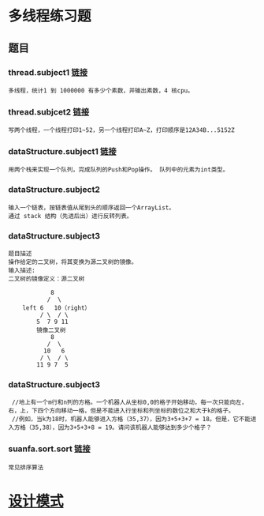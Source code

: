# 多线程练习题
## 题目
### thread.subject1 [**链接**](thread/subject1)
    多线程，统计1 到 1000000 有多少个素数，并输出素数，4 核cpu。
    
### thread.subjcet2 [**链接**](thread/subject2)
    写两个线程，一个线程打印1~52，另一个线程打印A~Z，打印顺序是12A34B...5152Z

### dataStructure.subject1 [**链接**](dataStructure/subject1)
    用两个栈来实现一个队列，完成队列的Push和Pop操作。 队列中的元素为int类型。
    
### dataStructure.subject2
    输入一个链表，按链表值从尾到头的顺序返回一个ArrayList。
    通过 stack 结构（先进后出）进行反转列表。
    
### dataStructure.subject3
    题目描述
    操作给定的二叉树，将其变换为源二叉树的镜像。
    输入描述:
    二叉树的镜像定义：源二叉树
    
        	    8
        	   /  \
        left 6   10（right）
        	 / \  / \
        	5  7 9 11
        	镜像二叉树
        	    8
        	   /  \
        	  10   6
        	 / \  / \
        	11 9 7  5
### dataStructure.subject3
     //地上有一个m行和n列的方格。一个机器人从坐标0,0的格子开始移动，每一次只能向左，右，上，下四个方向移动一格，但是不能进入行坐标和列坐标的数位之和大于k的格子。
     //例如，当k为18时，机器人能够进入方格（35,37），因为3+5+3+7 = 18。但是，它不能进入方格（35,38），因为3+5+3+8 = 19。请问该机器人能够达到多少个格子？
### suanfa.sort.sort [**链接**](suan_fa/sort/Sort.java)
    常见排序算法
# [**设计模式**](design_pattern/DesignPattern.md)
  
